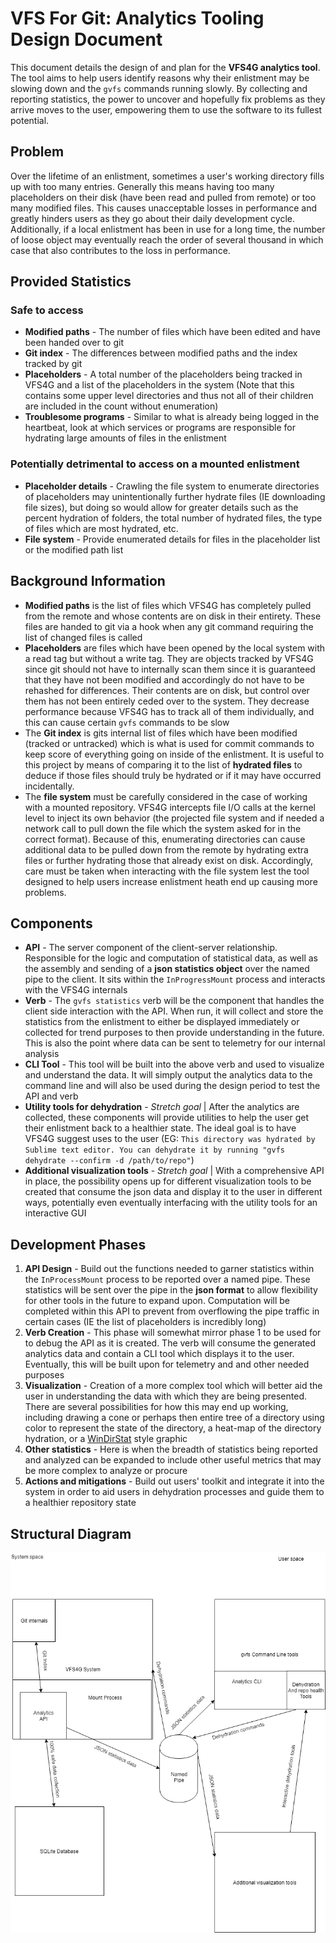 # VFS For Git: Analytics Tooling Design Document

This document details the design of and plan for the **VFS4G analytics tool**. The tool aims to help users identify reasons why their enlistment may be slowing down and the `gvfs` commands running slowly. By collecting and reporting statistics, the power to uncover and hopefully fix problems as they arrive moves to the user, empowering them to use the software to its fullest potential.

## Problem

Over the lifetime of an enlistment, sometimes a user's working directory fills up with too many entries. Generally this means having too many placeholders on their disk (have been read and pulled from remote) or too many modified files. This causes unacceptable losses in performance and greatly hinders users as they go about their daily development cycle. Additionally, if a local enlistment has been in use for a long time, the number of loose object may eventually reach the order of several thousand in which case that also contributes to the loss in performance.

## Provided Statistics

### Safe to access

- **Modified paths** - The number of files which have been edited and have been handed over to git
- **Git index** - The differences between modified paths and the index tracked by git
- **Placeholders** - A total number of the placeholders being tracked in VFS4G and a list of the placeholders in the system (Note that this contains some upper level directories and thus not all of their children are included in the count without enumeration)
- **Troublesome programs** - Similar to what is already being logged in the heartbeat, look at which services or programs are responsible for hydrating large amounts of files in the enlistment

### Potentially detrimental to access on a mounted enlistment

- **Placeholder details** - Crawling the file system to enumerate directories of placeholders may unintentionally further hydrate files (IE downloading file sizes), but doing so would allow for greater details such as the percent hydration of folders, the total number of hydrated files, the type of files which are most hydrated, etc.
- **File system** - Provide enumerated details for files in the placeholder list or the modified path list

## Background Information

- **Modified paths** is the list of files which VFS4G has completely pulled from the remote and whose contents are on disk in their entirety. These files are handed to git via a hook when any git command requiring the list of changed files is called
- **Placeholders** are files which have been opened by the local system with a read tag but without a write tag. They are objects tracked by VFS4G since git should not have to internally scan them since it is guaranteed that they have not been modified and accordingly do not have to be rehashed for differences. Their contents are on disk, but control over them has not been entirely ceded over to the system. They decrease performance because VFS4G has to track all of them individually, and this can cause certain `gvfs` commands to be slow
- The **Git index** is gits internal list of files which have been modified (tracked or untracked) which is what is used for commit commands to keep score of everything going on inside of the enlistment. It is useful to this project by means of comparing it to the list of **hydrated files** to deduce if those files should truly be hydrated or if it may have occurred incidentally.
- The **file system** must be carefully considered in the case of working with a mounted repository. VFS4G intercepts file I/O calls at the kernel level to inject its own behavior (the projected file system and if needed a network call to pull down the file which the system asked for in the correct format). Because of this, enumerating directories can cause additional data to be pulled down from the remote by hydrating extra files or further hydrating those that already exist on disk. Accordingly, care must be taken when interacting with the file system lest the tool designed to help users increase enlistment heath end up causing more problems.

## Components

- **API** - The server component of the client-server relationship. Responsible for the logic and computation of statistical data, as well as the assembly and sending of a **json statistics object** over the named pipe to the client. It sits within the `InProgressMount` process and interacts with the VFS4G internals
- **Verb** - The `gvfs statistics` verb will be the component that handles the client side interaction with the API. When run, it will collect and store the statistics from the enlistment to either be displayed immediately or collected for trend purposes to then provide understanding in the future. This is also the point where data can be sent to telemetry for our internal analysis
- **CLI Tool** - This tool will be built into the above verb and used to visualize and understand the data. It will simply output the analytics data to the command line and will also be used during the design period to test the API and verb
- **Utility tools for dehydration** - *Stretch goal* | After the analytics are collected, these components will provide utilities to help the user get their enlistment back to a healthier state. The ideal goal is to have VFS4G suggest uses to the user (EG: `This directory was hydrated by Sublime text editor. You can dehydrate it by running "gvfs dehydrate --confirm -d /path/to/repo"`)
- **Additional visualization tools** - *Stretch goal* | With a comprehensive API in place, the possibility opens up for different visualization tools to be created that consume the json data and display it to the user in different ways, potentially even eventually interfacing with the utility tools for an interactive GUI

## Development Phases

1) **API Design** - Build out the functions needed to garner statistics within the `InProcessMount` process to be reported over a named pipe. These statistics will be sent over the pipe in the **json format** to allow flexibility for other tools in the future to expand upon. Computation will be completed within this API to prevent from overflowing the pipe traffic in certain cases (IE the list of placeholders is incredibly long)
2) **Verb Creation** - This phase will somewhat mirror phase 1 to be used for to debug the API as it is created. The verb will consume the generated analytics data and contain a CLI tool which displays it to the user. Eventually, this will be built upon for telemetry and and other needed purposes
3) **Visualization** - Creation of a more complex tool which will better aid the user in understanding the data with which they are being presented. There are several possibilities for how this may end up working, including drawing a cone or perhaps then entire tree of a directory using color to represent the state of the directory, a heat-map of the directory hydration, or a [WinDirStat](https://windirstat.net/) style graphic
4) **Other statistics** - Here is when the breadth of statistics being reported and analyzed can be expanded to include other useful metrics that may be more complex to analyze or procure
5) **Actions and mitigations** - Build out users' toolkit and integrate it into the system in order to aid users in dehydration processes and guide them to a healthier repository state

## Structural Diagram

![Project Structure](AnalyticsToolDiagram.png)
